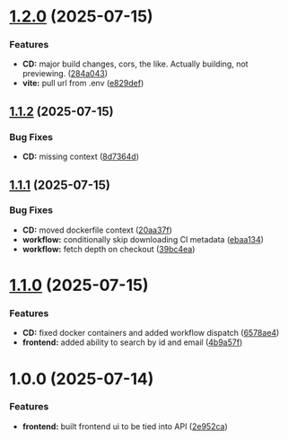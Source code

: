 # [1.2.0](https://github.com/johnseth97/IT299/compare/v1.1.2...v1.2.0) (2025-07-15)


### Features

* **CD:** major build changes, cors, the like. Actually building, not previewing. ([284a043](https://github.com/johnseth97/IT299/commit/284a043a4b2c970049c9625f08425051e707d44f))
* **vite:** pull url from .env ([e829def](https://github.com/johnseth97/IT299/commit/e829defdec07998e39b481ed86abfb93e5e3fd51))

## [1.1.2](https://github.com/johnseth97/IT299/compare/v1.1.1...v1.1.2) (2025-07-15)


### Bug Fixes

* **CD:** missing context ([8d7364d](https://github.com/johnseth97/IT299/commit/8d7364dc951438ce92ee4b47978c18a31204a953))

## [1.1.1](https://github.com/johnseth97/IT299/compare/v1.1.0...v1.1.1) (2025-07-15)


### Bug Fixes

* **CD:** moved dockerfile context ([20aa37f](https://github.com/johnseth97/IT299/commit/20aa37f928ac899c14f2192f2c09729a6084bf17))
* **workflow:** conditionally skip downloading CI metadata ([ebaa134](https://github.com/johnseth97/IT299/commit/ebaa1342eabb1e9f399e55ee067ef194798f7e82))
* **workflow:** fetch depth on checkout ([39bc4ea](https://github.com/johnseth97/IT299/commit/39bc4ea34a46ec97418d0fb0012c58c6833dc468))

# [1.1.0](https://github.com/johnseth97/IT299/compare/v1.0.0...v1.1.0) (2025-07-15)


### Features

* **CD:** fixed docker containers and added workflow dispatch ([6578ae4](https://github.com/johnseth97/IT299/commit/6578ae4859ddfe69f095e99ab3ebe6742b7f5ea5))
* **frontend:** added ability to search by id and email ([4b9a57f](https://github.com/johnseth97/IT299/commit/4b9a57fddbb773f56cbe35865637a577fcde2513))

# 1.0.0 (2025-07-14)

### Features

* **frontend:** built frontend ui to be tied into API ([2e952ca](https://github.com/johnseth97/IT299/commit/2e952ca76a61452f1eb15cdffc5ec4d76c45e710))
